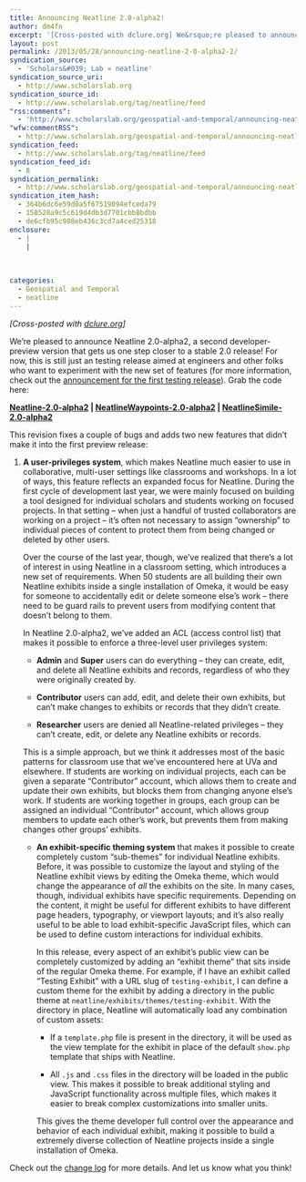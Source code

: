 ```yaml
---
title: Announcing Neatline 2.0-alpha2!
author: dm4fn
excerpt: '[Cross-posted with dclure.org] We&rsquo;re pleased to announce Neatline 2.0-alpha2, a second developer-preview version that gets us one step closer to a stable 2.0 release! For now, this is still just an testing release aimed at engineers and other folks who want to experiment with the new set of features (for more information, check out the&hellip;. <a href="http://www.scholarslab.org/geospatial-and-temporal/announcing-neatline-2-0-alpha2/">More.</a>'
layout: post
permalink: /2013/05/28/announcing-neatline-2-0-alpha2-2/
syndication_source:
  - 'Scholars&#039; Lab » neatline'
syndication_source_uri:
  - http://www.scholarslab.org
syndication_source_id:
  - http://www.scholarslab.org/tag/neatline/feed
"rss:comments":
  - 'http://www.scholarslab.org/geospatial-and-temporal/announcing-neatline-2-0-alpha2/#comments'
"wfw:commentRSS":
  - http://www.scholarslab.org/geospatial-and-temporal/announcing-neatline-2-0-alpha2/feed/
syndication_feed:
  - http://www.scholarslab.org/tag/neatline/feed
syndication_feed_id:
  - 8
syndication_permalink:
  - http://www.scholarslab.org/geospatial-and-temporal/announcing-neatline-2-0-alpha2/
syndication_item_hash:
  - 364b6dc6e59d0a5f67519094efceda79
  - 158528a9c5c619d4db3d7701cbb8bdbb
  - de6cfb95c988eb436c3cd7a4ced25318
enclosure:
  - |
    |
        
        
        
categories:
  - Geospatial and Temporal
  - neatline
---
```

<span class="Z3988" title="ctx_ver=Z39.88-2004&rft_val_fmt=info%3Aofi%2Ffmt%3Akev%3Amtx%3Adc&rfr_id=info%3Asid%2Focoins.info%3Agenerator&rft.type=&rft.format=text&rft.title=Announcing+Neatline+2.0-alpha2%21&rft.source=Scholars%26%23039%3B+Lab&rft.date=2013-05-28&rft.identifier=http%3A%2F%2Fwww.scholarslab.org%2Fgeospatial-and-temporal%2Fannouncing-neatline-2-0-alpha2%2F&rft.language=English&rft.subject=Geospatial+and+Temporal&rft.aulast=McClure&rft.aufirst=David"></span> 
*[Cross-posted with [dclure.org][1]]*

We&#8217;re pleased to announce Neatline 2.0-alpha2, a second developer-preview version that gets us one step closer to a stable 2.0 release! For now, this is still just an testing release aimed at engineers and other folks who want to experiment with the new set of features (for more information, check out the [announcement for the first testing release][2]). Grab the code here:

**[Neatline-2.0-alpha2][3] | [NeatlineWaypoints-2.0-alpha2][4] | [NeatlineSimile-2.0-alpha2][5]**

This revision fixes a couple of bugs and adds two new features that didn&#8217;t make it into the first preview release:

1.  **A user-privileges system**, which makes Neatline much easier to use in collaborative, multi-user settings like classrooms and workshops. In a lot of ways, this feature reflects an expanded focus for Neatline. During the first cycle of development last year, we were mainly focused on building a tool designed for individual scholars and students working on focused projects. In that setting &#8211; when just a handful of trusted collaborators are working on a project &#8211; it&#8217;s often not necessary to assign &#8220;ownership&#8221; to individual pieces of content to protect them from being changed or deleted by other users.</p> 
    Over the course of the last year, though, we&#8217;ve realized that there&#8217;s a lot of interest in using Neatline in a classroom setting, which introduces a new set of requirements. When 50 students are all building their own Neatline exhibits inside a single installation of Omeka, it would be easy for someone to accidentally edit or delete someone else&#8217;s work &#8211; there need to be guard rails to prevent users from modifying content that doesn&#8217;t belong to them.
    
    In Neatline 2.0-alpha2, we&#8217;ve added an ACL (access control list) that makes it possible to enforce a three-level user privileges system:
    
    *   **Admin** and **Super** users can do everything &#8211; they can create, edit, and delete all Neatline exhibits and records, regardless of who they were originally created by.
    
    *   **Contributor** users can add, edit, and delete their own exhibits, but can&#8217;t make changes to exhibits or records that they didn&#8217;t create.
    
    *   **Researcher** users are denied all Neatline-related privileges &#8211; they can&#8217;t create, edit, or delete any Neatline exhibits or records.
    
    This is a simple approach, but we think it addresses most of the basic patterns for classroom use that we&#8217;ve encountered here at UVa and elsewhere. If students are working on individual projects, each can be given a separate &#8220;Contributor&#8221; account, which allows them to create and update their own exhibits, but blocks them from changing anyone else&#8217;s work. If students are working together in groups, each group can be assigned an individual &#8220;Contributor&#8221; account, which allows group members to update each other&#8217;s work, but prevents them from making changes other groups&#8217; exhibits. </li> 
    *   **An exhibit-specific theming system** that makes it possible to create completely custom &#8220;sub-themes&#8221; for individual Neatline exhibits. Before, it was possible to customize the layout and styling of the Neatline exhibit views by editing the Omeka theme, which would change the appearance of *all* the exhibits on the site. In many cases, though, individual exhibits have specific requirements. Depending on the content, it might be useful for different exhibits to have different page headers, typography, or viewport layouts; and it&#8217;s also really useful to be able to load exhibit-specific JavaScript files, which can be used to define custom interactions for individual exhibits.</p> 
        In this release, every aspect of an exhibit&#8217;s public view can be completely customized by adding an &#8220;exhibit theme&#8221; that sits inside of the regular Omeka theme. For example, if I have an exhibit called &#8220;Testing Exhibit&#8221; with a URL slug of `testing-exhibit`, I can define a custom theme for the exhibit by adding a directory in the public theme at `neatline/exhibits/themes/testing-exhibit`. With the directory in place, Neatline will automatically load any combination of custom assets:
        
        *   If a `template.php` file is present in the directory, it will be used as the view template for the exhibit in place of the default `show.php` template that ships with Neatline.
        
        *   All `.js` and `.css` files in the directory will be loaded in the public view. This makes it possible to break additional styling and JavaScript functionality across multiple files, which makes it easier to break complex customizations into smaller units.
        
        This gives the theme developer full control over the appearance and behavior of each individual exhibit, making it possible to build a extremely diverse collection of Neatline projects inside a single installation of Omeka.</ol> 
    
    Check out the [change log][6] for more details. And let us know what you think!

 [1]: http://dclure.org/logs/announcing-neatline-2-0-alpha2/
 [2]: http://www.scholarslab.org/geospatial-and-temporal/announcing-neatline-2-0-alpha1/
 [3]: http://www.scholarslab.org/wp-content/uploads/2013/05/Neatline-2.0-alpha2.zip
 [4]: http://www.scholarslab.org/wp-content/uploads/2013/05/NeatlineWaypoints-2.0-alpha2.zip
 [5]: http://www.scholarslab.org/wp-content/uploads/2013/05/NeatlineSimile-2.0-alpha2.zip
 [6]: https://github.com/scholarslab/Neatline/blob/develop/CHANGELOG.md#v20-alpha2-commits